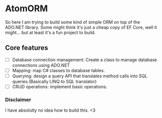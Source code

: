 # AtomORM

So here I am trying to build some kind of simple ORM on top of the ADO.NET library. Some might think it's just a cheap copy of EF Core, well it might... but at least it's a fun project to build. 

## Core features

- [ ] Database connection management: Create a class to manage database connections using ADO.NET 
- [ ] Mapping: map C# classes to database tables.
- [ ] Querying: design a query API that translates method calls into SQL queries.(Basically LINQ to SQL translator)
- [ ] CRUD operations: implement basic operations.

### Disclaimer 
I have absolutly no idea how to build this. <3